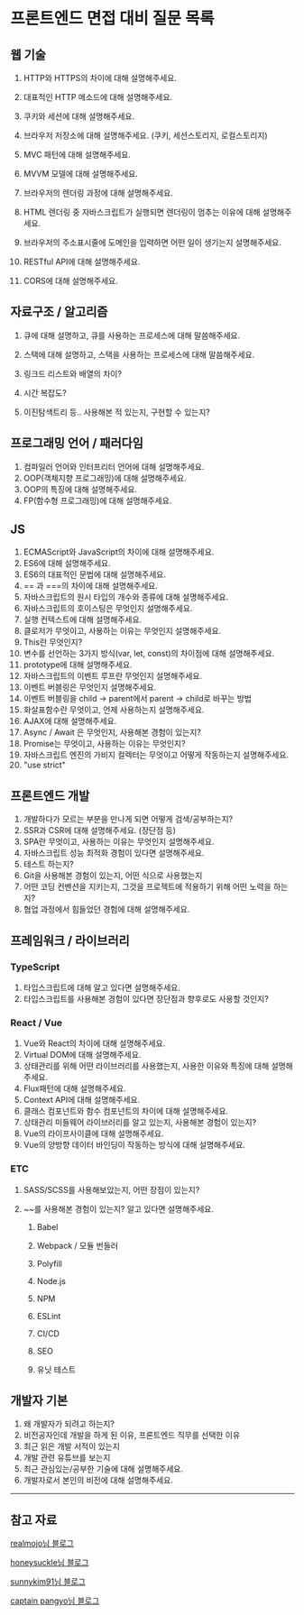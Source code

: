 # 프론트엔드 면접 대비 질문 목록

## 웹 기술

1. HTTP와 HTTPS의 차이에 대해 설명해주세요.

2. 대표적인 HTTP 메소드에 대해 설명해주세요.

3. 쿠키와 세션에 대해 설명해주세요.

4. 브라우저 저장소에 대해 설명해주세요. (쿠키, 세션스토리지, 로컬스토리지)

5. MVC 패턴에 대해 설명해주세요.

6. MVVM 모델에 대해 설명해주세요.

7. 브라우저의 렌더링 과정에 대해 설명해주세요.

8. HTML 렌더링 중 자바스크립트가 실행되면 렌더링이 멈추는 이유에 대해 설명해주세요.

9. 브라우저의 주소표시줄에 도메인을 입력하면 어떤 일이 생기는지 설명해주세요.

10. RESTful API에 대해 설명해주세요.

11. CORS에 대해 설명해주세요.

    

## 자료구조 / 알고리즘

1. 큐에 대해 설명하고, 큐를 사용하는 프로세스에 대해 말씀해주세요.

2. 스택에 대해 설명하고, 스택을 사용하는 프로세스에 대해 말씀해주세요.

3. 링크드 리스트와 배열의 차이?

4. 시간 복잡도?

5. 이진탐색트리 등.. 사용해본 적 있는지, 구현할 수 있는지?

   

## 프로그래밍 언어 / 패러다임

1. 컴파일러 언어와 인터프리터 언어에 대해 설명해주세요.
2. OOP(객체지향 프로그래밍)에 대해 설명해주세요.
3. OOP의 특징에 대해 설명해주세요.
4. FP(함수형 프로그래밍)에 대해 설명해주세요.



## JS

1. ECMAScript와 JavaScript의 차이에 대해 설명해주세요.
2. ES6에 대해 설명해주세요.
3. ES6의 대표적인 문법에 대해 설명해주세요.
4. == 과 ===의 차이에 대해 설명해주세요.
5. 자바스크립트의 원시 타입의 개수와 종류에 대해 설명해주세요.
6. 자바스크립트의 호이스팅은 무엇인지 설명해주세요.
7. 실행 컨텍스트에 대해 설명해주세요.
8. 클로저가 무엇이고, 사용하는 이유는 무엇인지 설명해주세요.
9. This란 무엇인지?
10. 변수를 선언하는 3가지 방식(var, let, const)의 차이점에 대해 설명해주세요.
11. prototype에 대해 설명해주세요.
12. 자바스크립트의 이벤트 루프란 무엇인지 설명해주세요.
13. 이벤트 버블링은 무엇인지 설명해주세요.
14. 이벤트 버블링을 child -> parent에서 parent -> child로 바꾸는 방법
15. 화살표함수란 무엇이고, 언제 사용하는지 설명해주세요.
16. AJAX에 대해 설명해주세요.
17. Async / Await 은 무엇인지, 사용해본 경험이 있는지?
18. Promise는 무엇이고, 사용하는 이유는 무엇인지?
19. 자바스크립트 엔진의 가비지 컬렉터는 무엇이고 어떻게 작동하는지 설명해주세요.
20. "use strict"



## 프론트엔드 개발

1. 개발하다가 모르는 부분을 만나게 되면 어떻게 검색/공부하는지?
2. SSR과 CSR에 대해 설명해주세요. (장단점 등)
3. SPA란 무엇이고, 사용하는 이유는 무엇인지 설명해주세요.
4. 자바스크립트 성능 최적화 경험이 있다면 설명해주세요.
5. 테스트 하는지?
6. Git을 사용해본 경험이 있는지, 어떤 식으로 사용했는지
7. 어떤 코딩 컨벤션을 지키는지, 그것을 프로젝트에 적용하기 위해 어떤 노력을 하는지?
8. 협업 과정에서 힘들었던 경험에 대해 설명해주세요.



## 프레임워크 / 라이브러리

### TypeScript

1. 타입스크립트에 대해 알고 있다면 설명해주세요.
2. 타입스크립트를 사용해본 경험이 있다면 장단점과 향후로도 사용할 것인지?

### React / Vue

1. Vue와 React의 차이에 대해 설명해주세요.
2. Virtual DOM에 대해 설명해주세요.
3. 상태관리를 위해 어떤 라이브러리를 사용했는지, 사용한 이유와 특징에 대해 설명해주세요.
4. Flux패턴에 대해 설명해주세요.
5. Context API에 대해 설명해주세요.
6. 클래스 컴포넌트와 함수 컴포넌트의 차이에 대해 설명해주세요.
7. 상태관리 미들웨어 라이브러리를 알고 있는지, 사용해본 경험이 있는지?
8. Vue의 라이프사이클에 대해 설명해주세요.
9. Vue의 양방향 데이터 바인딩이 작동하는 방식에 대해 설명해주세요.

### ETC

1. SASS/SCSS를 사용해보았는지, 어떤 장점이 있는지?

2. ~~를 사용해본 경험이 있는지? 알고 있다면 설명해주세요.

   1. Babel

   2. Webpack / 모듈 번들러

   3. Polyfill

   4. Node.js

   5. NPM

   6. ESLint

   7. CI/CD

   8. SEO

   9. 유닛 테스트

      

## 개발자 기본

1. 왜 개발자가 되려고 하는지?
2. 비전공자인데 개발을 하게 된 이유, 프론트엔드 직무를 선택한 이유
3. 최근 읽은 개발 서적이 있는지
4. 개발 관련 유튜브를 보는지
5. 최근 관심있는/공부한 기술에 대해 설명해주세요.
6. 개발자로서 본인의 비전에 대해 설명해주세요.



---

## 참고 자료

[realmojo님 블로그](https://realmojo.tistory.com/300)

[honeysuckle님 블로그](https://velog.io/@honeysuckle/%EC%8B%A0%EC%9E%85-%ED%94%84%EB%A1%A0%ED%8A%B8%EC%97%94%EB%93%9C-%EB%A9%B4%EC%A0%91-%EC%A7%88%EB%AC%B8-%EB%AA%A8%EC%9D%8C)

[sunnykim91님 블로그](https://sunnykim91.tistory.com/121)

[captain pangyo님 블로그](https://joshua1988.github.io/web-development/interview/frontend-questions/)